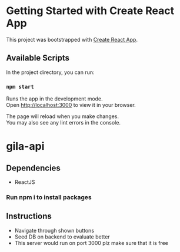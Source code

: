 # Getting Started with Create React App

This project was bootstrapped with [Create React App](https://github.com/facebook/create-react-app).

## Available Scripts

In the project directory, you can run:

### `npm start`

Runs the app in the development mode.\
Open [http://localhost:3000](http://localhost:3000) to view it in your browser.

The page will reload when you make changes.\
You may also see any lint errors in the console.

# gila-api
 
## Dependencies
* ReactJS

### Run npm i to install packages

## Instructions
* Navigate through shown buttons
* Seed DB on backend to evaluate better
* This server would run on port 3000 plz make sure that it is free

